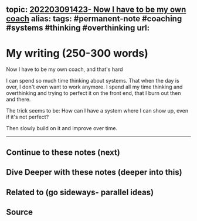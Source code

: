 topic: [202203091423- Now I have to be my own coach](.md)
alias: 
tags: #permanent-note #coaching #systems #thinking #overthinking
url: 
---

# My writing (250-300 words)

Now I have to be my own coach, and that's hard

I can spend so much time thinking about systems. That when the day is over, I don't even want to work anymore. I spend all my time thinking and overthinking and trying to perfect it on the front end, that I burn out then and there.

The trick seems to be: How can I have a system where I can show up, even if it's not perfect?

Then slowly build on it and improve over time.




---
## Continue to these notes (next)

## Dive Deeper with these notes (deeper into this)
		
## Related to (go sideways- parallel ideas)
	
## Source